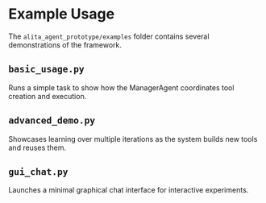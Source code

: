 # Example Usage

The `alita_agent_prototype/examples` folder contains several demonstrations of the framework.

## `basic_usage.py`
Runs a simple task to show how the ManagerAgent coordinates tool creation and execution.

## `advanced_demo.py`
Showcases learning over multiple iterations as the system builds new tools and reuses them.

## `gui_chat.py`
Launches a minimal graphical chat interface for interactive experiments.
